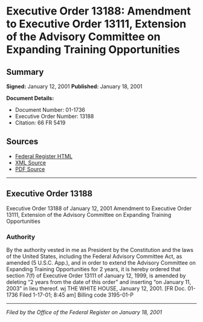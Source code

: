 # Executive Order 13188: Amendment to Executive Order 13111, Extension of the Advisory Committee on Expanding Training Opportunities

## Summary

**Signed:** January 12, 2001
**Published:** January 18, 2001

**Document Details:**
- Document Number: 01-1736
- Executive Order Number: 13188
- Citation: 66 FR 5419

## Sources
- [Federal Register HTML](https://www.federalregister.gov/documents/2001/01/18/01-1736/amendment-to-executive-order-13111-extension-of-the-advisory-committee-on-expanding-training)
- [XML Source](https://www.federalregister.gov/documents/full_text/xml/2001/01/18/01-1736.xml)
- [PDF Source](https://www.govinfo.gov/content/pkg/FR-2001-01-18/pdf/01-1736.pdf)

---

## Executive Order 13188

Executive Order 13188 of January 12, 2001
Amendment to Executive Order 13111, Extension of the 
Advisory Committee on Expanding Training Opportunities
### Authority

By the authority vested in me as President by the Constitution and the laws of the United States, including the Federal Advisory Committee Act, as amended (5 U.S.C. App.), and in order to extend the Advisory Committee on Expanding Training Opportunities for 2 years, it is hereby ordered that section 7(f) of Executive Order 13111 of January 12, 1999, is amended by deleting “2 years from the date of this order” and inserting “on January 11, 2003” in lieu thereof.
wj
THE WHITE HOUSE,
January 12, 2001. 
[FR Doc. 01-1736
Filed 1-17-01; 8:45 am]
Billing code 3195-01-P

---

*Filed by the Office of the Federal Register on January 18, 2001*
